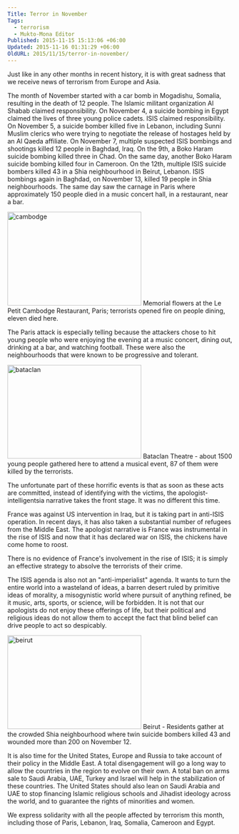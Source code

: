 ```yaml
---
Title: Terror in November
Tags:
  - terrorism
  - Mukto-Mona Editor
Published: 2015-11-15 15:13:06 +06:00
Updated: 2015-11-16 01:31:29 +06:00
OldURL: 2015/11/15/terror-in-november/
---
```


Just like in any other months in recent history, it is with great sadness that we receive news of terrorism from Europe and Asia. 

The month of November started with a car bomb in Mogadishu, Somalia, resulting in the death of 12 people. The Islamic militant organization Al Shabab claimed responsibility. On November 4, a suicide bombing in Egypt claimed the lives of three young police cadets. ISIS claimed responsibility. On November 5, a suicide bomber killed five in Lebanon, including Sunni Muslim clerics who were trying to negotiate the release of hostages held by an Al Qaeda affiliate. On November 7, multiple suspected ISIS bombings and shootings killed 12 people in Baghdad, Iraq. On the 9th, a Boko Haram suicide bombing killed three in Chad. On the same day, another Boko Haram suicide bombing killed four in Cameroon. On the 12th, multiple ISIS suicide bombers killed 43 in a Shia neighbourhood in Beirut, Lebanon. ISIS bombings again in Baghdad, on November 13, killed 19 people in Shia neighbourhoods. The same day saw the carnage in Paris where approximately 150 people died in a music concert hall, in a restaurant, near a bar. 

<a href="https://enblog.muktomona.com/wp-content/uploads/2015/11/cambodge.jpg"><img src="https://enblog.muktomona.com/wp-content/uploads/2015/11/cambodge.jpg" alt="cambodge" width="300" height="210" class="aligncenter size-full wp-image-4267" /></a>
Memorial flowers at the Le Petit Cambodge Restaurant, Paris; terrorists opened fire on people dining, eleven died here. 

The Paris attack is especially telling because the attackers chose to hit young people who were enjoying the evening at a music concert, dining out, drinking at a bar, and watching football. These were also the neighbourhoods that were known to be progressive and tolerant. 

<a href="https://enblog.muktomona.com/wp-content/uploads/2015/11/bataclan.jpg"><img src="https://enblog.muktomona.com/wp-content/uploads/2015/11/bataclan.jpg" alt="bataclan" width="300" height="210" class="aligncenter size-full wp-image-4254" /></a>
Bataclan Theatre - about 1500 young people gathered here to attend a musical event, 87 of them were killed by the terrorists.

The unfortunate part of these horrific events is that as soon as these acts are committed, instead of identifying with the victims, the apologist-intelligentsia narrative takes the front stage. It was no different this time. 

France was against US intervention in Iraq, but it is taking part in anti-ISIS operation. In recent days, it has also taken a substantial number of refugees from the Middle East. The apologist narrative is France was instrumental in the rise of ISIS and now that it has declared war on ISIS, the chickens have come home to roost. 

There is no evidence of France's involvement in the rise of ISIS; it is simply an effective strategy to absolve the terrorists of their crime. 

The ISIS agenda is also not an "anti-imperialist" agenda. It wants to turn the entire world into a wasteland of ideas, a barren desert ruled by primitive ideas of morality, a misogynistic world where pursuit of anything refined, be it music, arts, sports, or science, will be forbidden. It is not that our apologists do not enjoy these offerings of life, but their political and religious ideas do not allow them to accept the fact that blind belief can drive people to act so despicably. 

<a href="https://enblog.muktomona.com/wp-content/uploads/2015/11/beirut.jpg"><img src="https://enblog.muktomona.com/wp-content/uploads/2015/11/beirut.jpg" alt="beirut" width="300" height="210" class="aligncenter size-full wp-image-4264" /></a>
Beirut - Residents gather at the crowded Shia neighbourhood where twin suicide bombers killed 43 and wounded more than 200 on November 12.

It is also time for the United States, Europe and Russia to take account of their policy in the Middle East. A total disengagement will go a long way to allow the countries in the region to evolve on their own.  A total ban on arms sale to Saudi Arabia, UAE, Turkey and Israel will help in the stabilization of these countries. The United States should also lean on Saudi Arabia and UAE to stop financing Islamic religious schools and Jihadist ideology across the world, and to guarantee the rights of minorities and women. 

We express solidarity with all the people affected by terrorism this month, including those of Paris, Lebanon, Iraq, Somalia, Cameroon and Egypt. 
